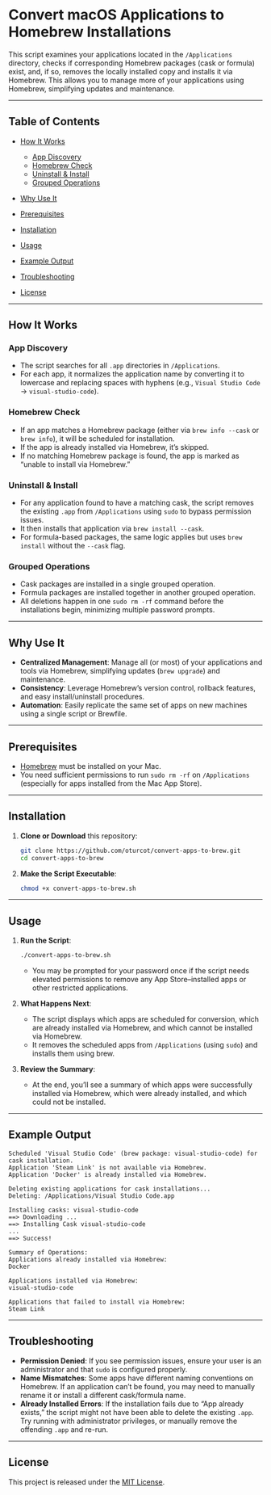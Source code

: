 # Convert macOS Applications to Homebrew Installations

This script examines your applications located in the `/Applications` directory, checks if corresponding Homebrew packages (cask or formula) exist, and, if so, removes the locally installed copy and installs it via Homebrew. This allows you to manage more of your applications using Homebrew, simplifying updates and maintenance.

---

## Table of Contents

- [How It Works](#how-it-works)
  - [App Discovery](#app-discovery)
  - [Homebrew Check](#homebrew-check)
  - [Uninstall & Install](#uninstall--install)
  - [Grouped Operations](#grouped-operations)

- [Why Use It](#why-use-it)
- [Prerequisites](#prerequisites)
- [Installation](#installation)
- [Usage](#usage)
- [Example Output](#example-output)
- [Troubleshooting](#troubleshooting)
- [License](#license)

---

## How It Works

### App Discovery

- The script searches for all `.app` directories in `/Applications`.
- For each app, it normalizes the application name by converting it to lowercase and replacing spaces with hyphens (e.g., `Visual Studio Code` → `visual-studio-code`).

### Homebrew Check

- If an app matches a Homebrew package (either via `brew info --cask` or `brew info`), it will be scheduled for installation.
- If the app is already installed via Homebrew, it’s skipped.
- If no matching Homebrew package is found, the app is marked as “unable to install via Homebrew.”

### Uninstall & Install

- For any application found to have a matching cask, the script removes the existing `.app` from `/Applications` using `sudo` to bypass permission issues.
- It then installs that application via `brew install --cask`.
- For formula-based packages, the same logic applies but uses `brew install` without the `--cask` flag.

### Grouped Operations

- Cask packages are installed in a single grouped operation.
- Formula packages are installed together in another grouped operation.
- All deletions happen in one `sudo rm -rf` command before the installations begin, minimizing multiple password prompts.

---

## Why Use It

- **Centralized Management**: Manage all (or most) of your applications and tools via Homebrew, simplifying updates (`brew upgrade`) and maintenance.
- **Consistency**: Leverage Homebrew’s version control, rollback features, and easy install/uninstall procedures.
- **Automation**: Easily replicate the same set of apps on new machines using a single script or Brewfile.

---

## Prerequisites

- [Homebrew](https://brew.sh/) must be installed on your Mac.
- You need sufficient permissions to run `sudo rm -rf` on `/Applications` (especially for apps installed from the Mac App Store).

---

## Installation

1. **Clone or Download** this repository:
   ```bash
   git clone https://github.com/oturcot/convert-apps-to-brew.git
   cd convert-apps-to-brew
   ```

2. **Make the Script Executable**:
   ```bash
   chmod +x convert-apps-to-brew.sh
   ```

---

## Usage

1. **Run the Script**:
   ```bash
   ./convert-apps-to-brew.sh
   ```
   - You may be prompted for your password once if the script needs elevated permissions to remove any App Store–installed apps or other restricted applications.

2. **What Happens Next**:
   - The script displays which apps are scheduled for conversion, which are already installed via Homebrew, and which cannot be installed via Homebrew.
   - It removes the scheduled apps from `/Applications` (using `sudo`) and installs them using brew.

3. **Review the Summary**:
   - At the end, you’ll see a summary of which apps were successfully installed via Homebrew, which were already installed, and which could not be installed.

---

## Example Output

```
Scheduled 'Visual Studio Code' (brew package: visual-studio-code) for cask installation.
Application 'Steam Link' is not available via Homebrew.
Application 'Docker' is already installed via Homebrew.

Deleting existing applications for cask installations...
Deleting: /Applications/Visual Studio Code.app

Installing casks: visual-studio-code
==> Downloading ...
==> Installing Cask visual-studio-code
...
==> Success!

Summary of Operations:
Applications already installed via Homebrew:
Docker

Applications installed via Homebrew:
visual-studio-code

Applications that failed to install via Homebrew:
Steam Link
```

---

## Troubleshooting

- **Permission Denied**: If you see permission issues, ensure your user is an administrator and that `sudo` is configured properly.
- **Name Mismatches**: Some apps have different naming conventions on Homebrew. If an application can’t be found, you may need to manually rename it or install a different cask/formula name.
- **Already Installed Errors**: If the installation fails due to “App already exists,” the script might not have been able to delete the existing `.app`. Try running with administrator privileges, or manually remove the offending `.app` and re-run.

---

## License

This project is released under the [MIT License](LICENSE).
